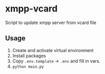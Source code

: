 # xmpp-vcard
Script to update xmpp server from vcard file

## Usage

1. Create and activate virtual environment
2. Install packages
3. Copy `.env.template` -> `.env` and fill in vars.
4. `python main.py`
